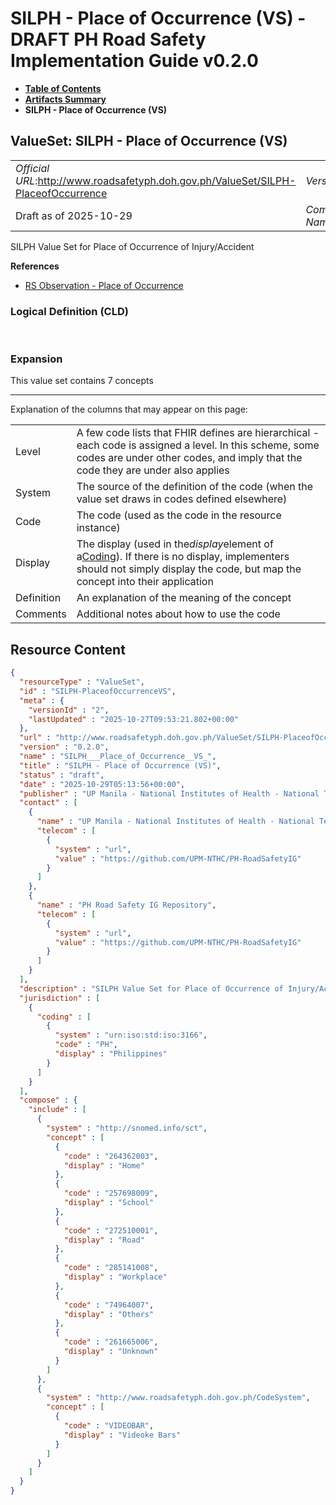 # SILPH - Place of Occurrence (VS) - DRAFT PH Road Safety Implementation Guide v0.2.0

* [**Table of Contents**](toc.md)
* [**Artifacts Summary**](artifacts.md)
* **SILPH - Place of Occurrence (VS)**

## ValueSet: SILPH - Place of Occurrence (VS) 

| | |
| :--- | :--- |
| *Official URL*:http://www.roadsafetyph.doh.gov.ph/ValueSet/SILPH-PlaceofOccurrence | *Version*:0.2.0 |
| Draft as of 2025-10-29 | *Computable Name*:SILPH___Place_of_Occurrence__VS_ |

 
SILPH Value Set for Place of Occurrence of Injury/Accident 

 **References** 

* [RS Observation - Place of Occurrence](StructureDefinition-rs-observation-place-of-occurrence.md)

### Logical Definition (CLD)

 

### Expansion

This value set contains 7 concepts

-------

 Explanation of the columns that may appear on this page: 

| | |
| :--- | :--- |
| Level | A few code lists that FHIR defines are hierarchical - each code is assigned a level. In this scheme, some codes are under other codes, and imply that the code they are under also applies |
| System | The source of the definition of the code (when the value set draws in codes defined elsewhere) |
| Code | The code (used as the code in the resource instance) |
| Display | The display (used in the*display*element of a[Coding](http://hl7.org/fhir/R4/datatypes.html#Coding)). If there is no display, implementers should not simply display the code, but map the concept into their application |
| Definition | An explanation of the meaning of the concept |
| Comments | Additional notes about how to use the code |



## Resource Content

```json
{
  "resourceType" : "ValueSet",
  "id" : "SILPH-PlaceofOccurrenceVS",
  "meta" : {
    "versionId" : "2",
    "lastUpdated" : "2025-10-27T09:53:21.802+00:00"
  },
  "url" : "http://www.roadsafetyph.doh.gov.ph/ValueSet/SILPH-PlaceofOccurrence",
  "version" : "0.2.0",
  "name" : "SILPH___Place_of_Occurrence__VS_",
  "title" : "SILPH - Place of Occurrence (VS)",
  "status" : "draft",
  "date" : "2025-10-29T05:13:56+00:00",
  "publisher" : "UP Manila - National Institutes of Health - National Telehealth Center",
  "contact" : [
    {
      "name" : "UP Manila - National Institutes of Health - National Telehealth Center",
      "telecom" : [
        {
          "system" : "url",
          "value" : "https://github.com/UPM-NTHC/PH-RoadSafetyIG"
        }
      ]
    },
    {
      "name" : "PH Road Safety IG Repository",
      "telecom" : [
        {
          "system" : "url",
          "value" : "https://github.com/UPM-NTHC/PH-RoadSafetyIG"
        }
      ]
    }
  ],
  "description" : "SILPH Value Set for Place of Occurrence of Injury/Accident",
  "jurisdiction" : [
    {
      "coding" : [
        {
          "system" : "urn:iso:std:iso:3166",
          "code" : "PH",
          "display" : "Philippines"
        }
      ]
    }
  ],
  "compose" : {
    "include" : [
      {
        "system" : "http://snomed.info/sct",
        "concept" : [
          {
            "code" : "264362003",
            "display" : "Home"
          },
          {
            "code" : "257698009",
            "display" : "School"
          },
          {
            "code" : "272510001",
            "display" : "Road"
          },
          {
            "code" : "285141008",
            "display" : "Workplace"
          },
          {
            "code" : "74964007",
            "display" : "Others"
          },
          {
            "code" : "261665006",
            "display" : "Unknown"
          }
        ]
      },
      {
        "system" : "http://www.roadsafetyph.doh.gov.ph/CodeSystem",
        "concept" : [
          {
            "code" : "VIDEOBAR",
            "display" : "Videoke Bars"
          }
        ]
      }
    ]
  }
}

```
